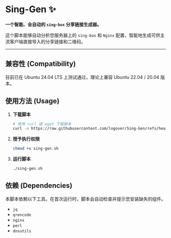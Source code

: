 # Sing-Gen ✨

**一个智能、全自动的 `sing-box` 分享链接生成器。**

这个脚本能够自动分析您服务器上的 `sing-box` 和 `Nginx` 配置，智能地生成可供主流客户端直接导入的分享链接和二维码。

---

## 兼容性 (Compatibility)

目前已在 Ubuntu 24.04 LTS 上测试通过，理论上兼容 Ubuntu 22.04 / 20.04 版本。

## 使用方法 (Usage)

1.  **下载脚本**
    ```bash
    # 使用 curl 或 wget 下载脚本
    curl -o https://raw.githubusercontent.com/logover/Sing-Gen/refs/heads/main/SingGen.sh
    ```

2.  **授予执行权限**
    ```bash
    chmod +x sing-gen.sh
    ```

3.  **运行脚本**
    ```bash
    ./sing-gen.sh
    ```

## 依赖 (Dependencies)

本脚本依赖以下工具。在首次运行时，脚本会自动检查并提示您安装缺失的组件。

* `jq`
* `qrencode`
* `nginx`
* `perl`
* `dnsutils`

